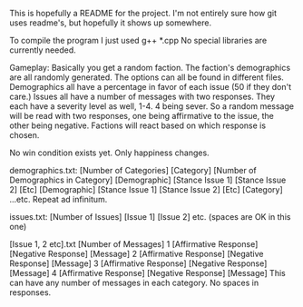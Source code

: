This is hopefully a README for the project.
I'm not entirely sure how git uses readme's,
but hopefully it shows up somewhere.

To compile the program I just used g++ *.cpp
No special libraries are currently needed.

Gameplay:
Basically you get a random faction.  The faction's
demographics are all randomly generated.  The options
can all be found in different files.  Demographics
all have a percentage in favor of each issue (50 if
they don't care.)
Issues all have a number of messages with two responses.
They each have a severity level as well, 1-4.  4 being
sever.
So a random message will be read with two responses,
one being affirmative to the issue, the other being
negative.  Factions will react based on which response
is chosen.

No win condition exists yet.  Only happiness changes.

demographics.txt:
[Number of Categories]
[Category] [Number of Demographics in Category]
[Demographic] [Stance Issue 1] [Stance Issue 2] [Etc]
[Demographic] [Stance Issue 1] [Stance Issue 2] [Etc]
[Category] ...etc.  Repeat ad infinitum.

issues.txt:
[Number of Issues]
[Issue 1]
[Issue 2]
etc.
(spaces are OK in this one)

[Issue 1, 2 etc].txt
[Number of Messages]
1
[Affirmative Response] [Negative Response] [Message]
2
[Affirmative Response] [Negative Response] [Message]
3
[Affirmative Response] [Negative Response] [Message]
4
[Affirmative Response] [Negative Response] [Message]
This can have any number of messages in each category.
No spaces in responses.
